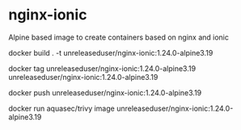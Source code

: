 # nginx-ionic

Alpine based image to create containers based on nginx and ionic

docker build . -t unreleaseduser/nginx-ionic:1.24.0-alpine3.19 

docker tag unreleaseduser/nginx-ionic:1.24.0-alpine3.19 unreleaseduser/nginx-ionic:1.24.0-alpine3.19

docker push unreleaseduser/nginx-ionic:1.24.0-alpine3.19

docker run aquasec/trivy image unreleaseduser/nginx-ionic:1.24.0-alpine3.19 

